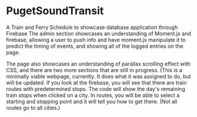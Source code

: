 # PugetSoundTransit
A Train and Ferry Schedule to showcase database application through Firebase
The admin section showcases an understanding of Moment.js and firebase, allowing a user to push info and have moment.js manipulate it to predict the timing of events, and showing all of the logged entries on the page.  

The page also showcases an understanding of parallax scrolling effect with CSS, and there are two more sections that are still in progress.  (This is a minimally viable webpage, currently.  It does what it was assigned to do, but will be updated.  If you look at the firebase, you will see that there are train routes with predetermined stops.  The code will show the day's remaining train stops when clicked on a city.  In routes, you will be able to select a starting and stopping point and it will tell you how to get there.  (Not all routes go to all cities.)
